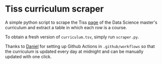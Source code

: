 # Tiss curriculum scraper
A simple python script to scrape the Tiss [page](https://tiss.tuwien.ac.at/curriculum/public/curriculum.xhtml?dswid=3632&dsrid=908&key=67853) 
of the Data Science master's curriculum and extract a table in which each row is a course.

To obtain a fresh version of `curriculum.tsv`, simply run `scraper.py`.

Thanks to [Daniel](https://github.com/dblasko) for setting up Github Actions in `.github/workflows` so that the curriculum is updated every day at midnight and can be manually updated with one click.
